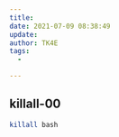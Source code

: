 ```yaml
---
title:
date: 2021-07-09 08:38:49
update:
author: TK4E
tags:
  -

---
```


## killall-00

```sh
killall bash
```
